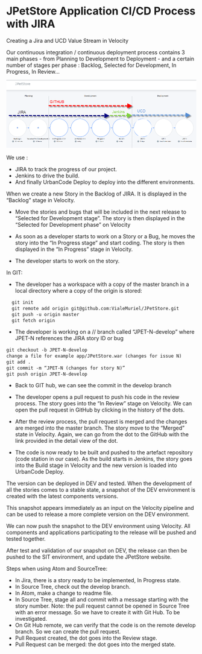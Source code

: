 # JPetStore Application CI/CD Process with JIRA
Creating a Jira and UCD Value Stream in Velocity

Our continuous integration / continuous deployment process contains 3 main phases - from Planning to Development to Deployment - and a certain number of stages per phase : Backlog, Selected for Development, In Progress, In Review…

![Introduction CI CD](./images/Velocity-IntroCICD.png)

We use :
- JIRA to track the progress of our project.
- Jenkins to drive the build.
- And finally UrbanCode Deploy to deploy into the different environments.

When we create a new Story in the Backlog of JIRA. It is displayed  in the “Backlog” stage in Velocity.

-	Move the stories and bugs that will be included in the next release to “Selected for Development stage”. The story is then displayed in the “Selected for Development phase” on Velocity

-	As soon as a developer starts to work on a Story or a Bug, he moves the story into the “In Progress stage” and start coding. The story is then displayed in the “In Progress” stage in Velocity.

-	The developer starts to work on the story.

In GIT:
- The developer has a workspace with a copy of the master branch in a local directory where a copy of the origin is stored:
```
  git init
  git remote add origin git@github.com:VialeMuriel/JPetStore.git
  git push -u origin master
  git fetch origin
```
- The developer is working on a // branch called “JPET-N-develop” where JPET-N references the JIRA story ID or bug
```
git checkout -b JPET-N-develop
change a file for example app/JPetStore.war (changes for issue N)
git add .
git commit -m “JPET-N (changes for story N)”
git push origin JPET-N-develop
```
- Back to GIT hub, we can see the commit in the develop branch
-	The developer opens a pull request to push his code in the review process. The story goes into the “In Review” stage on Velocity. We can open the pull request in GitHub by clicking in the history of the dots.

-	After the review process, the pull request is merged and the changes are merged into the master branch. The story move to the “Merged” state in Velocity. Again, we can go from the dot to the GitHub with the link provided in the detail view of the dot.

-	The code is now ready to be built and pushed to the artefact repository (code station in our case). As the build starts in Jenkins, the story goes into the Build stage in Velocity and the new version is loaded into UrbanCode Deploy.


The version can be deployed in DEV and tested.
When the development of all the stories comes to a stable state, a snapshot of the DEV environment is created with the latest components versions.

This snapshot appears immediately as an input on the Velocity pipeline and can be used to release a more complete version on the DEV environment.

We can now push the snapshot to the DEV environment using Velocity. All components and applications participating to the release will be pushed and tested together.

After test and validation of our snapshot on DEV, the release can then be pushed to the SIT environment, and update the JPetStore website.  

Steps when using Atom and SourceTree:
- In Jira, there is a story ready to be implemented, In Progress state.
- In Source Tree, check out the develop branch.
- In Atom, make a change to readme file.
- In Source Tree, stage all and commit with a message starting with the story number.
Note: the pull request cannot be opened in Source Tree with an error message. So we have to create it with Git Hub. To be investigated.
- On Git Hub remote, we can verify that the code is on the remote develop branch. So we can create the pull request.
- Pull Request created,  the dot goes into the Review stage.
- Pull Request can be merged: the dot goes into the merged state.
